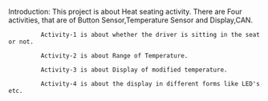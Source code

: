 Introduction:
             This project is about Heat seating activity. There are Four activities, that are of Button Sensor,Temperature Sensor and Display,CAN.
             
             Activity-1 is about whether the driver is sitting in the seat or not.
             
             Activity-2 is about Range of Temperature.
             
             Activity-3 is about Display of modified temperature.
             
             Activity-4 is about the display in different forms like LED's etc.
             
             
    

